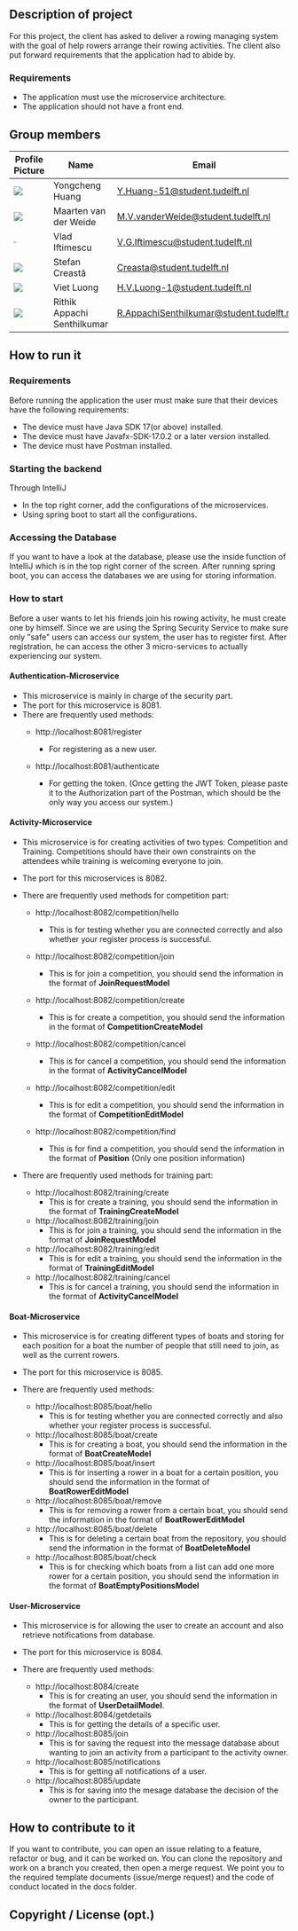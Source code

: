 ## Description of project
For this project, the client has asked to deliver a rowing managing system with the goal of help rowers arrange their rowing activities. The client also put forward requirements that the application had to abide by.

### Requirements
- The application must use the microservice architecture.
- The application should not have a front end.


## Group members

| Profile Picture | Name | Email |
|---|---|---|
| ![](https://secure.gravatar.com/avatar/0408829ba64f29bb1f00e5934d5b6968?s=800&d=identicon&size=50) | Yongcheng Huang | Y.Huang-51@student.tudelft.nl |
| ![](https://secure.gravatar.com/avatar/31830b2713ea008ceeb0262a7333e4c9?s=800&d=identicon&size=50) | Maarten van der Weide | M.V.vanderWeide@student.tudelft.nl |
| <img src="https://gitlab.ewi.tudelft.nl/uploads/-/system/user/avatar/3749/avatar.png?width=50&size=5" style="zoom:25%;" /> | Vlad Iftimescu | V.G.Iftimescu@student.tudelft.nl |
| ![](https://secure.gravatar.com/avatar/d7f782ec04f7eeea0f5b3d0fc2344554?s=800&d=identicon&size=50) | Stefan Creastă | Creasta@student.tudelft.nl |
| ![](https://secure.gravatar.com/avatar/15dfa52ead3382296d8a544a549ba201?s=800&d=identicon&size=50) | Viet Luong | H.V.Luong-1@student.tudelft.nl |
| ![](https://secure.gravatar.com/avatar/325ee4730af88cf34054be3ab5aec337?s=192&d=identicon&size=50) | Rithik Appachi Senthilkumar | R.AppachiSenthilkumar@student.tudelft.n |

## How to run it

### Requirements
Before running the application the user must make sure that their devices have the following requirements:
- The device must have Java SDK 17(or above) installed.
- The device must have Javafx-SDK-17.0.2 or a later version installed.
- The device must have Postman installed.

### Starting the backend
Through IntelliJ
- In the top right corner, add the configurations of the microservices.
- Using spring boot to start all the configurations.

### Accessing the Database
If you want to have a look at the database, please use the inside function of IntelliJ which is in the top right corner of the screen. After running spring boot, you can access the databases we are using for storing information.

### How to start
Before a user wants to let his friends join his rowing activity, he must create one by himself. Since we are using the Spring Security Service to make sure only "safe" users can access our system, the user has to register first. After registration, he can access the other 3 micro-services to actually experiencing our system.

#### Authentication-Microservice
- This microservice is mainly in charge of the security part.
- The port for this microservice is 8081.
- There are frequently used methods: 
  - http://localhost:8081/register
    - For registering as a new user.

  - http://localhost:8081/authenticate
    - For getting the token. (Once getting the JWT Token, please paste it to the Authorization part of the Postman, which should be the only way you access our system.)


#### Activity-Microservice

- This microservice is for creating activities of two types: Competition and Training. Competitions should have their own constraints on the attendees while training is welcoming everyone to join.

- The port for this microservices is 8082.

- There are frequently used methods for competition part:

  - http://localhost:8082/competition/hello
    - This is for testing whether you are connected correctly and also whether your register process is successful.

  - http://localhost:8082/competition/join
    - This is for join a competition, you should send the information in the format of **JoinRequestModel**
  - http://localhost:8082/competition/create
    - This is for create a competition, you should send the information in the format of **CompetitionCreateModel**
  - http://localhost:8082/competition/cancel
    - This is for cancel a competition, you should send the information in the format of **ActivityCancelModel**
  - http://localhost:8082/competition/edit
    - This is for edit a competition, you should send the information in the format of **CompetitionEditModel**
  - http://localhost:8082/competition/find
    - This is for find a competition, you should send the information in the format of **Position** (Only one position information)

- There are frequently used methods for training part:

  - http://localhost:8082/training/create
    - This is for create a training, you should send the information in the format of **TrainingCreateModel**
  - http://localhost:8082/training/join
    - This is for join a training, you should send the information in the format of **JoinRequestModel**
  - http://localhost:8082/training/edit
    - This is for edit a training, you should send the information in the format of **TrainingEditModel**
  - http://localhost:8082/training/cancel
    - This is for cancel a training, you should send the information in the format of **ActivityCancelModel**

#### Boat-Microservice

- This microservice is for creating different types of boats and storing for each position for a boat the number of people that still need to join, as well as the current rowers.

- The port for this microservice is 8085.

- There are frequently used methods:

  - http://localhost:8085/boat/hello
    - This is for testing whether you are connected correctly and also whether your register process is successful.
  - http://localhost:8085/boat/create
    - This is for creating a boat, you should send the information in the format of **BoatCreateModel**
  - http://localhost:8085/boat/insert
    - This is for inserting a rower in a boat for a certain position, you should send the information in the format of **BoatRowerEditModel**
  - http://localhost:8085/boat/remove
    - This is for removing a rower from a certain boat, you should send the information in the format of **BoatRowerEditModel**
  - http://localhost:8085/boat/delete
    - This is for deleting a certain boat from the repository, you should send the information in the format of **BoatDeleteModel**
  - http://localhost:8085/boat/check
    - This is for checking which boats from a list can add one more rower for a certain position, you should send the information in the format of **BoatEmptyPositionsModel**

#### User-Microservice

- This microservice is for allowing the user to create an account and also retrieve notifications from database. 

- The port for this microservice is 8084.

- There are frequently used methods:

  - http://localhost:8084/create
    - This is for creating an user, you should send the information in the format of **UserDetailModel**.
  - http://localhost:8084/getdetails
    - This is for getting the details of a specific user.
  - http://localhost:8085/join
    - This is for saving the request into the message database about wanting to join an activity from a participant to the activity owner.
  - http://localhost:8085/notifications
    - This is for getting all notifications of a user.
  - http://localhost:8085/update
    - This is for saving into the mesage database the decision of the owner to the participant. 

## How to contribute to it
If you want to contribute, you can open an issue relating to a feature, refactor or bug, and it can be worked on. You can clone the repository and work on a branch you created, then open a merge request. We point you to the required template documents (issue/merge request) and the code of conduct located in the docs folder.

## Copyright / License (opt.)
